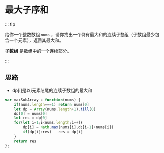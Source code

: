 # 最大子序和

::: tip

给你一个整数数组 `nums` ，请你找出一个具有最大和的连续子数组（子数组最少包含一个元素），返回其最大和。

**子数组** 是数组中的一个连续部分。

:::

## 思路

- dp[i]是以i元素结尾的连续子数组的最大和

```js
var maxSubArray = function(nums) {
    if(nums.length===1) return nums[0]
    let dp = Array(nums.length+1).fill(0)
    dp[0] = nums[0]
    let res = dp[0]
    for(let i=1;i<nums.length;i++){
        dp[i] = Math.max(nums[i],dp[i-1]+nums[i])
        if(dp[i]>res)   res = dp[i]
    }
    return res
};
```

